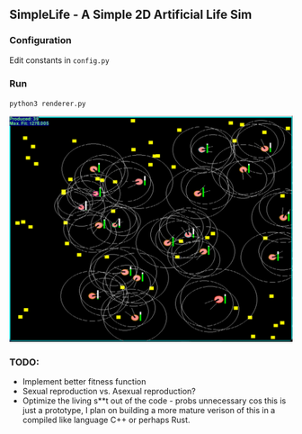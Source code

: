 ## SimpleLife - A Simple 2D Artificial Life Sim

### Configuration
Edit constants in `config.py`

### Run
`python3 renderer.py`

![screen](./imgs/screencap_3.png)


### TODO:
 - Implement better fitness function
 - Sexual reproduction vs. Asexual reproduction?
 - Optimize the living s**t out of the code - probs unnecessary cos this is just a prototype, I plan on building a more mature verison of this in a compiled like language C++ or perhaps Rust.

